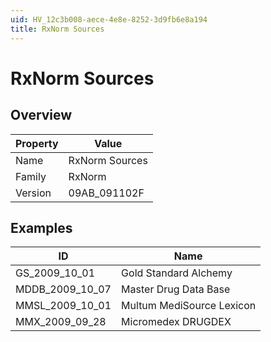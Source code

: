 ```yaml
---
uid: HV_12c3b008-aece-4e8e-8252-3d9fb6e8a194
title: RxNorm Sources
---
```


# RxNorm Sources

## Overview

Property|Value
---|--- 
Name|RxNorm Sources 
Family|RxNorm 
Version|09AB_091102F

## Examples

ID|Name
---|--- 
GS_2009_10_01|Gold Standard Alchemy 
MDDB_2009_10_07|Master Drug Data Base 
MMSL_2009_10_01|Multum MediSource Lexicon 
MMX_2009_09_28|Micromedex DRUGDEX
